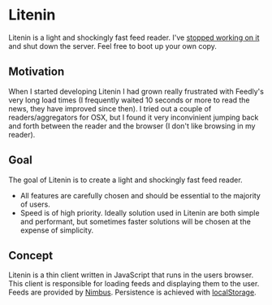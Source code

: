 # Litenin

Litenin is a light and shockingly fast feed reader. I've [stopped working on it](https://github.com/bearfrieze/litenin/issues/14) and shut down the server. Feel free to boot up your own copy.

## Motivation

When I started developing Litenin I had grown really frustrated with Feedly's very long load times (I frequently waited 10 seconds or more to read the news, they have improved since then). I tried out a couple of readers/aggregators for OSX, but I found it very inconvinient jumping back and forth between the reader and the browser (I don't like browsing in my reader).

## Goal

The goal of Litenin is to create a light and shockingly fast feed reader.

- All features are carefully chosen and should be essential to the majority of users.
- Speed is of high priority. Ideally solution used in Litenin are both simple and performant, but sometimes faster solutions will be chosen at the expense of simplicity.

## Concept

Litenin is a thin client written in JavaScript that runs in the users browser. This client is responsible for loading feeds and displaying them to the user. Feeds are provided by [Nimbus](https://github.com/bearfrieze/nimbus). Persistence is achieved with [localStorage](http://diveintohtml5.info/storage.html).
